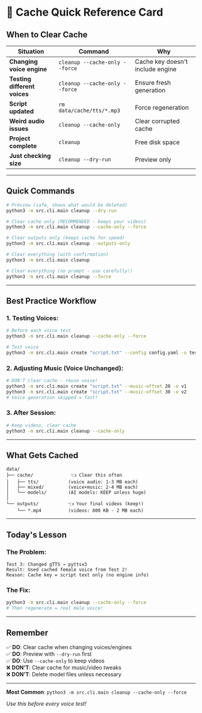 # 🧹 Cache Quick Reference Card

## When to Clear Cache

| Situation | Command | Why |
|-----------|---------|-----|
| **Changing voice engine** | `cleanup --cache-only --force` | Cache key doesn't include engine |
| **Testing different voices** | `cleanup --cache-only --force` | Ensure fresh generation |
| **Script updated** | `rm data/cache/tts/*.mp3` | Force regeneration |
| **Weird audio issues** | `cleanup --cache-only` | Clear corrupted cache |
| **Project complete** | `cleanup` | Free disk space |
| **Just checking size** | `cleanup --dry-run` | Preview only |

---

## Quick Commands

```bash
# Preview (safe, shows what would be deleted)
python3 -m src.cli.main cleanup --dry-run

# Clear cache only (RECOMMENDED - keeps your videos)
python3 -m src.cli.main cleanup --cache-only --force

# Clear outputs only (keeps cache for speed)
python3 -m src.cli.main cleanup --outputs-only

# Clear everything (with confirmation)
python3 -m src.cli.main cleanup

# Clear everything (no prompt - use carefully!)
python3 -m src.cli.main cleanup --force
```

---

## Best Practice Workflow

### 1. Testing Voices:
```bash
# Before each voice test
python3 -m src.cli.main cleanup --cache-only --force

# Test voice
python3 -m src.cli.main create "script.txt" --config config.yaml -o test
```

### 2. Adjusting Music (Voice Unchanged):
```bash
# DON'T clear cache - reuse voice!
python3 -m src.cli.main create "script.txt" --music-offset 20 -o v1
python3 -m src.cli.main create "script.txt" --music-offset 30 -o v2
# Voice generation skipped = fast!
```

### 3. After Session:
```bash
# Keep videos, clear cache
python3 -m src.cli.main cleanup --cache-only
```

---

## What Gets Cached

```
data/
├── cache/              👈 Clear this often
│   ├── tts/           (voice audio: 1-3 MB each)
│   ├── mixed/         (voice+music: 2-4 MB each)
│   └── models/        (AI models: KEEP unless huge)
│
└── outputs/           👈 Your final videos (keep!)
    └── *.mp4          (videos: 800 KB - 2 MB each)
```

---

## Today's Lesson

### The Problem:
```
Test 3: Changed gTTS → pyttsx3
Result: Used cached female voice from Test 2!
Reason: Cache key = script text only (no engine info)
```

### The Fix:
```bash
python3 -m src.cli.main cleanup --cache-only --force
# Then regenerate = real male voice!
```

---

## Remember

✅ **DO**: Clear cache when changing voices/engines  
✅ **DO**: Preview with `--dry-run` first  
✅ **DO**: Use `--cache-only` to keep videos  
❌ **DON'T**: Clear cache for music/video tweaks  
❌ **DON'T**: Delete model files unless necessary  

---

**Most Common**: `python3 -m src.cli.main cleanup --cache-only --force`

*Use this before every voice test!*





